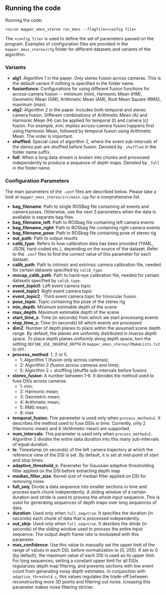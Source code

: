 ## Running the code

Running the code:

    rosrun mapper_emvs_stereo run_emvs --flagfile=<config file>
    
The `<config file>` is used to define the set of parameters passed on the program. Examples of configuration files are provided in the `mapper_emvs_stereo/cfg` folder for different datasets and variants of the algorithm. 

### Variants

* **alg1**: Algorithm 1 in the paper. Only stereo fusion across cameras. This is the default variant if nothing is specified in the folder name.
* **fusionfuncs**: Configurations for using different fusion functions for across-camera fusion -- minimum (min), Harmonic Mean (HM), Geometric Mean (GM), Arithmetic Mean (AM), Root Mean Square (RMS), maximum (max).
* **alg2**: Algorithm 2 in the paper. Includes both temporal and stereo camera fusion. Different combinations of Arithmetic Mean (A) and Harmonic Mean (H) can be applied for temporal (t) and camera (c) fusion. For example, `AtHc` implies across-camera fusion happens first using Harmonic Mean, followed by temporal fusion using Arithmetic Mean. The order is important.
* **shuffled**: Special case of algorithm 2, where the event sub-intervals of the stereo pair are shuffled before fusion. Denoted by `_shuffled` in the folder name suffix.
* **full**: When a long data stream is broken into chunks and processed independently to produce a sequence of depth maps. Denoted by `_full` in the folder name.

### Configuration Parameters
    
The main parameters of the `.conf` files are described below. Please take a look at `mapper_emvs_stereo/src/main.cpp` for a comprehensive list.

* **bag_filename**: Path to single ROSBag file containing all events and camera poses. Otherwise, use the next 3 parameters when the data is available is separate bag files.
* **bag_filename_left**: Path to ROSbag file containing left camera events
* **bag_filename_right**: Path to ROSbag file containing right camera events
* **bag_filename_pose**: Path to ROSbag file containing pose of stereo rig 
* **out_path**: Path to output results
* **calib_type**: Refers to how calibration data has been provided (YAML, JSON, hard-coded etc.), depending on the source of the dataset. Refer to the `.conf` files to find the correct value of this parameter for each dataset.
* **calib_path**: Path to intrinsic and extrinsic camera calibration file, needed for certain datasets specified by `calib_type`.
* **mocap_calib_path**: Path to hand-eye calibration file, needed for certain datasets specified by `calib_type`.
* **event_topic0**: Left event camera topic
* **event_topic1**: Right event camera topic
* **event_topic2** : Third event camera topic for trinocular fusion
* **pose_topic**: Topic containing the pose of the stereo rig
* **min_depth**: Minimum estimable depth of the scene
* **max_depth**: Maximum estimable depth of the scene
* **start_time_s**: Time (in seconds) from which we start processing events
* **stop_time_s**: Time (in seconds) till which events are processed
* **dimZ**: Number of depth planes to place within the assumed scene depth range. By default, the planes are uniformly distributed in _inverse depth_ space. To place depth planes uniformly along _depth_ space, turn the setting `DEFINE_USE_INVERSE_DEPTH` in `mapper_emvs_stereo/CMakeLists.txt` to `OFF`.
* **process_method**: 1, 2 or 5. 
	- 1: Algorithm 1 (fusion only across cameras);
	- 2: Algorithm 2 (fusion across cameras and time);
	- 5: Algorithm 2 + shuffling (shuffle sub-intervals before fusion)	
* **stereo_fusion**: A number between 1-6. It decides the method used to fuse DSIs across cameras. 
 	- 1: min;
 	- 2: Harmonic mean;
 	- 3: Geometric mean;
 	- 4: Arithmetic mean;
 	- 5: RMS mean; 
 	- 6: max
* **temporal_fusion**:  This parameter is used only when `process_method=2`. It describes the method used to fuse DSIs in time. Currently, only 2 (Harmonic mean) and 4 (Arithmetic mean) are supported.
* **num_intervals**: This parameter is used only when `process_method=2`. Algorithm 2 divides the entire data duration into this many sub-intervals of equal duration.
* **ts**: Timestamp (in seconds) of the left camera trajectory at which the reference view of the DSI is set. By default, it is set at mid-point of start and stop times.
* **adaptive_threshold_c**: Parameter for Gaussian adaptive thresholding filter applied on the DSI before extracting depth map
* **median_filter_size**: Kernel size of median filter applied on DSI for removing noise
* **full_seq**: Divide a data sequence into smaller sections in time and process each chunk independently. A sliding window of a certain duration and stride is used to process the whole input sequence. This is used for generating sequences of depth maps over long sequences of data.
* **duration**: Used only when `full_seq=true`. It specifies the duration (in seconds) each chunk of data that is processed independently.
* **out_skip**: Used only when `full_seq=true`. It desribes the stride (in seconds) of the sliding window used to process the entire input sequence. The output depth frame rate is modulated with this parameter.
* **max_confidence**: Use this value to manually set the upper limit of the range of values in each DSI, before normalization to [0, 255]. If set to 0 (by default), the maximum value of each DSI is used as its upper limit. For long sequences, setting a constant upper limit for all DSIs regularizes depth map filtering, and prevents sections with low event count from generating noisy depth estimates. In conjunction with `adaptive_threshold_c`, this values regulates the trade-off between reconstructing more 3D points and filtering out noise. Icreasing this parameter makes noise filtering stricter.
